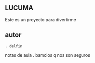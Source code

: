 LUCUMA
------
Este es un proyecto para divertirme 


autor 
-----
    . delfin

notas de aula
	. bamcios q nos son seguros